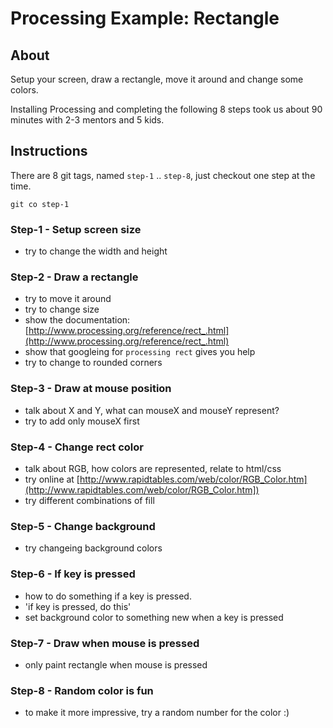 # Processing Example: Rectangle

## About

Setup your screen, draw a rectangle, move it around and change some colors.

Installing Processing and completing the following 8 steps took us about 90
minutes with 2-3 mentors and 5 kids.

## Instructions

There are 8 git tags, named `step-1` .. `step-8`, just checkout one step at
the time.

```
git co step-1
```

### Step-1 - Setup screen size
* try to change the width and height

### Step-2 - Draw a rectangle
* try to move it around
* try to change size
* show the documentation: [http://www.processing.org/reference/rect_.html](http://www.processing.org/reference/rect_.html)
* show that googleing for `processing rect` gives you help
* try to change to rounded corners

### Step-3 - Draw at mouse position
* talk about X and Y, what can mouseX and mouseY represent?
* try to add only mouseX first

### Step-4 - Change rect color
* talk about RGB, how colors are represented, relate to html/css
* try online at [http://www.rapidtables.com/web/color/RGB_Color.htm](http://www.rapidtables.com/web/color/RGB_Color.htm])
* try different combinations of fill

### Step-5 - Change background
* try changeing background colors

### Step-6 - If key is pressed
* how to do something if a key is pressed.
* 'if key is pressed, do this'
* set background color to something new when a key is pressed

### Step-7 - Draw when mouse is pressed
* only paint rectangle when mouse is pressed

### Step-8 - Random color is fun
* to make it more impressive, try a random number for the color :)
